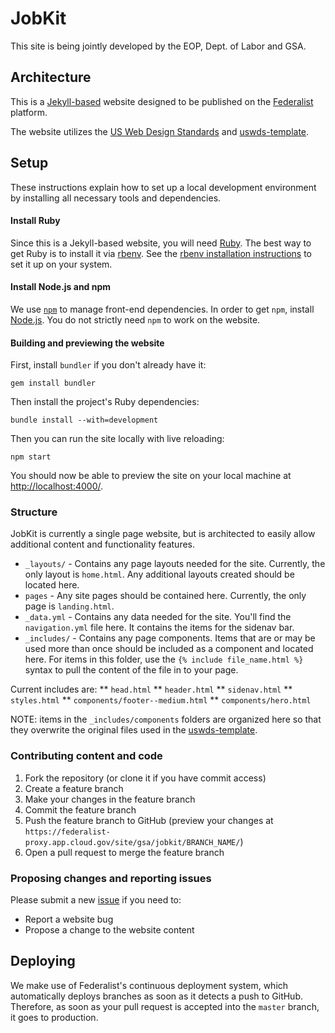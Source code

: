 # JobKit
This site is being jointly developed by the EOP, Dept. of Labor and GSA.

## Architecture
This is a [Jekyll-based](http://jekyllrb.com/) website designed to be published on the
[Federalist](https://federalist.18f.gov/) platform.

The website utilizes the [US Web Design Standards](https://standards.usa.gov/) and [uswds-template](https://github.com/18F/uswds-jekyll).

## Setup
These instructions explain how to set up a local development environment by installing all necessary tools and dependencies.

#### Install Ruby

Since this is a Jekyll-based website, you will need [Ruby](https://www.ruby-lang.org/en/). The best way to get Ruby is to install it via [rbenv](https://github.com/rbenv/rbenv). See the [rbenv installation instructions](https://github.com/rbenv/rbenv#installation) to set it up on your system.

#### Install Node.js and npm

We use [`npm`](https://www.npmjs.com/) to manage front-end dependencies. In order to get `npm`, install [Node.js](https://nodejs.org/). You do not strictly need `npm` to work on the website.


#### Building and previewing the website

First, install `bundler` if you don't already have it:

```
gem install bundler
```

Then install the project's Ruby dependencies:

```
bundle install --with=development
```

Then you can run the site locally with live reloading:

```
npm start
```

You should now be able to preview the site on your local machine at [http://localhost:4000/](http://localhost:4000/).

### Structure
JobKit is currently a single page website, but is architected to easily allow additional content and functionality features. 

* `_layouts/` - Contains any page layouts needed for the site. Currently, the only layout is `home.html`. Any additional layouts created should be located here.
* `pages` - Any site pages should be contained here. Currently, the only page is `landing.html`.
* `_data.yml` - Contains any data needed for the site. You'll find the `navigation.yml` file here. It contains the items for the sidenav bar.
* `_includes/` - Contains any page components. Items that are or may be used more than once should be included as a component and located here. For items in this folder, use the `{% include file_name.html %}` syntax to pull the content of the file in to your page. 

Current includes are:
** `head.html`
** `header.html`
** `sidenav.html`
** `styles.html`
** `components/footer--medium.html`
** `components/hero.html`

NOTE: items in the `_includes/components` folders are organized here so that they overwrite the original files used in the [uswds-template](https://github.com/18F/uswds-jekyll).

### Contributing content and code

1. Fork the repository (or clone it if you have commit access)
2. Create a feature branch
3. Make your changes in the feature branch
4. Commit the feature branch
5. Push the feature branch to GitHub (preview your changes at `https://federalist-proxy.app.cloud.gov/site/gsa/jobkit/BRANCH_NAME/`)
6. Open a pull request to merge the feature branch

### Proposing changes and reporting issues

Please submit a new [issue](https://github.com/GSA/jobkit/issues) if you need to:

* Report a website bug
* Propose a change to the website content

## Deploying

We make use of Federalist's continuous deployment system, which automatically deploys branches as soon as it detects a push to GitHub. Therefore, as soon as your pull request is accepted into the `master` branch, it goes to production.

